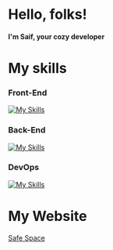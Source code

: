 # Hello, folks!

#### I'm Saif, your cozy developer

# My skills

### Front-End

[![My Skills](https://skillicons.dev/icons?i=ts,js,nextjs,react,redux,tailwind,styledcomponents,figma,svelte,html,css,materialui)](https://skillicons.dev)

### Back-End

[![My Skills](https://skillicons.dev/icons?i=go,graphql,postgres,mongodb,nestjs,express)](https://skillicons.dev)

### DevOps

[![My Skills](https://skillicons.dev/icons?i=linux,docker,kubernetes,aws,githubactions,kafka)](https://skillicons.dev)

# My Website

[Safe Space](https://my-space-psi-orpin.vercel.app/)

<!-- # Work Experience -->
<!---->
<!-- ### Evvent AS - Remote (Norway) -->
<!---->
<!-- _Preseed Marketplace Startup_ -->
<!---->
<!-- - **Frontend Developer (Remote)** -->
<!--   _Dec 2023 - Apr 2024_ -->
<!--   - [Recommendation letter](https://drive.google.com/file/d/1h-mkXpXxVAB6gkjjiepRRo-Iz3w4gdLY/view?usp=sharing) -->
<!--   - [Certification](https://drive.google.com/file/d/1qflveiMaM9na5PXj9Rcer_ULzGxqVqWP/view?usp=sharing) -->
